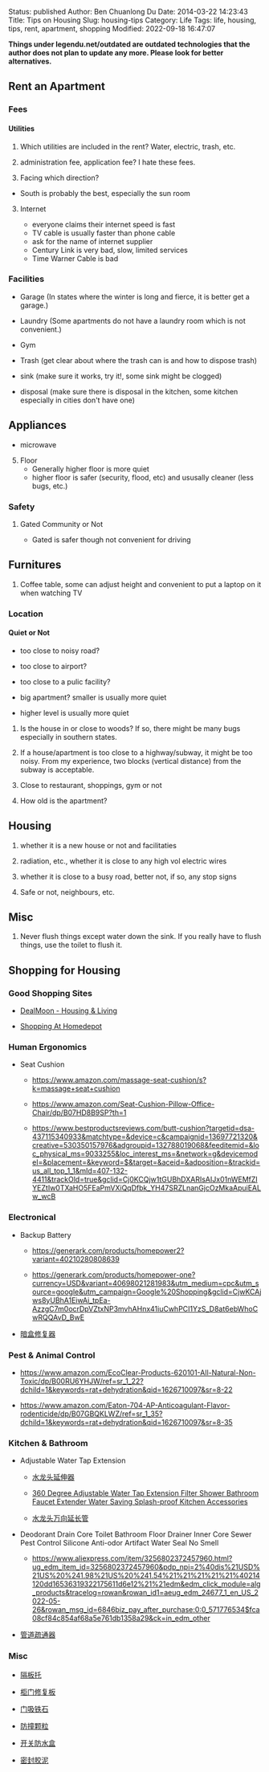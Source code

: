 Status: published
Author: Ben Chuanlong Du
Date: 2014-03-22 14:23:43
Title: Tips on Housing
Slug: housing-tips
Category: Life
Tags: life, housing, tips, rent, apartment, shopping
Modified: 2022-09-18 16:47:07

**Things under legendu.net/outdated are outdated technologies that the author does not plan to update any more. Please look for better alternatives.**
 
## Rent an Apartment

### Fees 

#### Utilities

1. Which utilities are included in the rent? Water, electric, trash, etc.

2. administration fee, application fee? I hate these fees.

2. Facing which direction?

- South is probably the best, especially the sun room

    
3. Internet

    - everyone claims their internet speed is fast
    - TV cable is usually faster than phone cable
    - ask for the name of internet supplier
    - Century Link is very bad, slow, limited services
    - Time Warner Cable is bad

### Facilities

- Garage (In states where the winter is long and fierce, it is better get a garage.)

- Laundry (Some apartments do not have a laundry room which is not convenient.)

- Gym

- Trash (get clear about where the trash can is and how to dispose trash)

- sink (make sure it works, try it!, some sink might be clogged)

- disposal (make sure there is disposal in the kitchen, some kitchen especially in cities don't have one)

## Appliances

- microwave

5. Floor
    - Generally higher floor is more quiet
    - higher floor is safer (security, flood, etc) and ususally cleaner (less bugs, etc.)

### Safety

1. Gated Community or Not

    - Gated is safer though not convenient for driving

## Furnitures

1. Coffee table, some can adjust height and convenient to put a laptop on it when watching TV


### Location

#### Quiet or Not

- too close to noisy road?

- too close to airport?

- too close to a pulic facility?

- big apartment? smaller is usually more quiet

- higher level is usually more quiet

1. Is the house in or close to woods? If so, there might be many bugs especially in southern states.

2. If a house/apartment is too close to a highway/subway, 
it might be too noisy.
From my experience, 
two blocks (vertical distance) from the subway is acceptable.

3. Close to restaurant, shoppings, gym or not

4. How old is the apartment?

## Housing

1. whether it is a new house or not and facilitaties

2. radiation, etc., whether it is close to any high vol electric wires

3. whether it is close to a busy road, better not, if so, any stop signs

4. Safe or not, neighbours, etc.

## Misc

1. Never flush things except water down the sink. 
If you really have to flush things, 
use the toilet to flush it.

## Shopping for Housing 

### Good Shopping Sites

- [DealMoon - Housing & Living](https://www.dealmoon.com/guide/cate/11)

- [Shopping At Homedepot](https://www.legendu.net/misc/blog/shop-at-homedepot/)

### Human Ergonomics

- Seat Cushion

    - https://www.amazon.com/massage-seat-cushion/s?k=massage+seat+cushion  

    - https://www.amazon.com/Seat-Cushion-Pillow-Office-Chair/dp/B07HD8B9SP?th=1  

    - https://www.bestproductsreviews.com/butt-cushion?targetid=dsa-437115340933&matchtype=&device=c&campaignid=13697721320&creative=530350157976&adgroupid=132788019068&feeditemid=&loc_physical_ms=9033255&loc_interest_ms=&network=g&devicemodel=&placement=&keyword=$&target=&aceid=&adposition=&trackid=us_all_top_1_1&mId=407-132-4411&trackOld=true&gclid=Cj0KCQjw1tGUBhDXARIsAIJx01nWEMfZIYEZtIw0TXaHO5FEaPmVXiQqDfbk_YH47SRZLnanGjcOzMkaApuiEALw_wcB  

### Electronical

- Backup Battery

    - https://generark.com/products/homepower2?variant=40210280808639

    - https://generark.com/products/homepower-one?currency=USD&variant=40698021281983&utm_medium=cpc&utm_source=google&utm_campaign=Google%20Shopping&gclid=CjwKCAjws8yUBhA1EiwAi_tpEa-AzzgC7m0ocrDpVZtxNP3mvhAHnx41iuCwhPCI1YzS_D8at6ebWhoCwRQQAvD_BwE

- [暗盒修复器](https://www.aliexpress.com/wholesale?catId=0&initiative_id=SB_20220528221640&SearchText=%E6%9A%97%E7%9B%92%E4%BF%AE%E5%A4%8D%E5%99%A8&spm=a2g0o.productlist.1000002.0)

### Pest & Animal Control

- https://www.amazon.com/EcoClear-Products-620101-All-Natural-Non-Toxic/dp/B00RU6YHJW/ref=sr_1_22?dchild=1&keywords=rat+dehydration&qid=1626710097&sr=8-22

- https://www.amazon.com/Eaton-704-AP-Anticoagulant-Flavor-rodenticide/dp/B07GBQKLWZ/ref=sr_1_35?dchild=1&keywords=rat+dehydration&qid=1626710097&sr=8-35

### Kitchen & Bathroom 

- Adjustable Water Tap Extension

    - [水龙头延伸器](https://www.taobao.com/list/item/644116039039.htm?spm=a21wu.10013406.taglist-content.3)

    - [360 Degree Adjustable Water Tap Extension Filter Shower Bathroom Faucet Extender Water Saving Splash-proof Kitchen Accessories](https://www.aliexpress.com/item/3256801830482715.html?ug_edm_item_id=3256801830482715&pdp_npi=2%40dis%21USD%21US%20%242.98%21US%20%242.09%21%21%21%21%21%40214120dd16536319322175611d6e12%21%21edm&edm_click_module=alg_products&tracelog=rowan&rowan_id1=aeug_edm_24677_1_en_US_2022-05-26&rowan_msg_id=6846biz_pay_after_purchase:0:0_571776534$fca08cf84c854af68a5e761db1358a29&ck=in_edm_other)

    - [水龙头万向延长管](https://www.taobao.com/list/item/671978900714.htm?spm=a21wu.12321156.recommend-tpp.2)

- Deodorant Drain Core Toilet Bathroom Floor Drainer Inner Core Sewer Pest Control Silicone Anti-odor Artifact Water Seal No Smell

    - https://www.aliexpress.com/item/3256802372457960.html?ug_edm_item_id=3256802372457960&pdp_npi=2%40dis%21USD%21US%20%241.98%21US%20%241.54%21%21%21%21%21%40214120dd16536319322175611d6e12%21%21edm&edm_click_module=alg_products&tracelog=rowan&rowan_id1=aeug_edm_24677_1_en_US_2022-05-26&rowan_msg_id=6846biz_pay_after_purchase:0:0_571776534$fca08cf84c854af68a5e761db1358a29&ck=in_edm_other  

- [管道疏通器](https://www.taobao.com/list/item/45128283973.htm?spm=a21wu.10013406.taglist-content.25)

### Misc

- [隔板托](https://www.aliexpress.com/wholesale?catId=0&initiative_id=SB_20220528221123&SearchText=%E9%9A%94%E6%9D%BF%E6%89%98&spm=a2g0o.home.1000002.0)

- [柜门修复板](https://www.aliexpress.com/item/3256802915471215.html?spm=a2g0o.productlist.0.0.26da1f4fCWSFGy&algo_pvid=4d650380-d46d-4039-8d2e-5e01d362f5cc&algo_exp_id=4d650380-d46d-4039-8d2e-5e01d362f5cc-8&pdp_ext_f=%7B%22sku_id%22%3A%2212000024093936846%22%7D&pdp_npi=2%40dis%21USD%21%211.85%21%21%21%21%21%402101e9ce16538047992661761e8079%2112000024093936846%21sea)

- [门吸铁石](https://www.aliexpress.com/wholesale?catId=0&initiative_id=AS_20220528221427&SearchText=%E9%97%A8%E5%90%B8%E9%93%81%E7%9F%B3&spm=a2g0o.productlist.1000002.0)

- [防撞颗粒](https://www.taobao.com/list/product/%E9%9D%99%E9%9F%B3%E9%98%B2%E6%92%9E%E9%A2%97%E7%B2%92.htm)

- [开关防水盒](https://www.taobao.com/list/product/%E5%BC%80%E5%85%B3%E9%98%B2%E6%B0%B4%E7%9B%92.htm?spm=a21wu.10013406-global.searchbar.d_2_searchbox)

- [密封胶泥](https://www.taobao.com/list/product/%E5%AF%86%E5%B0%81%E8%83%B6%E6%B3%A5.htm?spm=a21wu.10013406-global.searchbar.d_2_searchbox)

